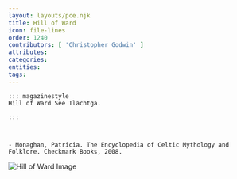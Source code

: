 ```yaml
---
layout: layouts/pce.njk
title: Hill of Ward
icon: file-lines
order: 1240
contributors: [ 'Christopher Godwin' ]
attributes:
categories:
entities:
tags:
---
```

``` tab [group1:Info]
::: magazinestyle
Hill of Ward See Tlachtga.

:::
```
``` tab [group1:Attributes]
```
``` tab [group1:Entities]
```
``` tab [group1:Sources]
- Monaghan, Patricia. The Encyclopedia of Celtic Mythology and Folklore. Checkmark Books, 2008.
```
![Hill of Ward Image](https://upload.wikimedia.org/wikipedia/commons/thumb/f/f9/Hill_of_Ward_-_geograph.org.uk_-_1923643.jpg/1200px-Hill_of_Ward_-_geograph.org.uk_-_1923643.jpg)
